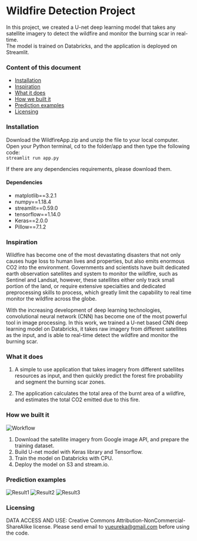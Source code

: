 # Wildfire Detection Project
In this project, we created a U-net deep learning model that takes any satellite imagery to detect the wildfire and monitor the burning scar in real-time. <br/>
The model is trained on Databricks, and the application is deployed on Streamlit. <br/>

### Content of this document
  * [Installation](#Installation)
  * [Inspiration](#Inspiration)
  * [What it does](#What)
  * [How we built it](#How)
  * [Prediction examples](#Prediction)
  * [Licensing](#Licensing)

### Installation 
Download the WildfireApp.zip and unzip the file to your local computer.<br/>
Open your Python terminal, cd to the folder/app and then type the following code:<br/>
`streamlit run app.py` <br/>

If there are any dependencies requirements, please download them.

#### Dependencies
- matplotlib==3.2.1<br/>
- numpy==1.18.4<br/>
- streamlit==0.59.0<br/>
- tensorflow==1.14.0<br/>
- Keras==2.0.0<br/>
- Pillow==7.1.2<br/>


### Inspiration 
Wildfire has become one of the most devastating disasters that not only causes huge loss to human lives and properties, but also emits enormous CO2 into the environment. Governments and scientists have built dedicated earth observation satellites and system to monitor the wildfire, such as Sentinel and Landsat, however, these satellites either only track small portion of the land, or require extensive specialties and dedicated preprocessing skills to process, which greatly limit the capability to real time monitor the wildfire across the globe. 

With the increasing development of deep learning technologies, convolutional neural network (CNN) has become one of the most powerful tool in image processing. In this work, we trained a U-net based CNN deep learning model on Databricks, it takes raw imagery from different satellites as the input, and is able to real-time detect the wildfire and monitor the burning scar. 

### What it does
1.	A simple to use application that takes imagery from different satellites resources as input, and then quickly predict the forest fire probability and segment the burning scar zones.

2.	The application calculates the total area of the burnt area of a wildfire, and estimates the total CO2 emitted due to this fire. 



### How we built it
![Workflow](https://github.com/yueureka/WildFireDetection/blob/master/Pictures/Workflow.PNG)
1.	Download the satellite imagery from Google image API, and prepare the training dataset.
2.	Build U-net model with Keras library and Tensorflow.
3.	Train the model on Databricks with CPU.
4.	Deploy the model on S3 and stream.io.

### Prediction examples
![Result1](https://github.com/yueureka/WildFireDetection/blob/master/Pictures/Result1.png)
![Result2](https://github.com/yueureka/WildFireDetection/blob/master/Pictures/Result2.png)
![Result3](https://github.com/yueureka/WildFireDetection/blob/master/Pictures/Result3.png)

### Licensing 
DATA ACCESS AND USE: Creative Commons Attribution-NonCommercial-ShareAlike license.
Please send email to yueureka@gmail.com before using the code. 
